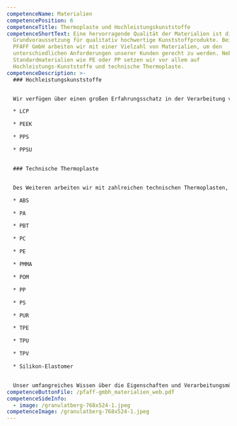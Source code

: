 ```yaml
---
competenceName: Materialien
competencePosition: 6
competenceTitle: Thermoplaste und Hochleistungskunststoffe
competenceShortText: Eine hervorragende Qualität der Materialien ist die
  Grundvoraussetzung für qualitativ hochwertige Kunststoffprodukte. Bei der
  PFAFF GmbH arbeiten wir mit einer Vielzahl von Materialien, um den
  unterschiedlichen Anforderungen unserer Kunden gerecht zu werden. Neben den
  Standardmaterialien wie PE oder PP setzen wir vor allem auf
  Hochleistungs-Kunststoffe und technische Thermoplaste.
competenceDescription: >-
  ### Hochleistungskunststoffe


  Wir verfügen über einen großen Erfahrungsschatz in der Verarbeitung von Hochleistungs-Kunststoffen. Aufgrund ihrer herausragenden mechanischen, thermischen, chemischen und elektrischen Eigenschaften setzen wir diese gerne in anspruchsvollen Anwendungen ein. Hierzu zählen:

  * LCP

  * PEEK

  * PPS

  * PPSU


  ### Technische Thermoplaste


  Des Weiteren arbeiten wir mit zahlreichen technischen Thermoplasten, die eine hohe Stabilität und Vielseitigkeit aufweisen. Zu diesen gehören:

  * ABS

  * PA

  * PBT

  * PC

  * PE

  * PMMA

  * POM

  * PP

  * PS

  * PUR

  * TPE

  * TPU

  * TPV

  * Silikon-Elastomer


  Unser umfangreiches Wissen über die Eigenschaften und Verarbeitungsmöglichkeiten dieser Materialien ermöglicht es uns, Ihnen die bestmöglichen Lösungen für Ihre Projekte anzubieten. Vertrauen Sie auf uns als Ihren Experten für die Verarbeitung von Thermoplasten und Hochleistungskunststoffen.
competenceButtonFile: /pfaff-gmbh_materialien_web.pdf
competenceSideInfo:
  - image: /granulatberg-768x524-1.jpeg
competenceImage: /granulatberg-768x524-1.jpeg
---
```

